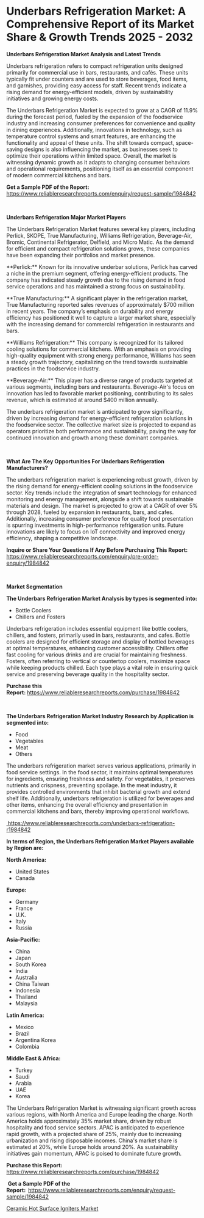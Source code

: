 <p><h1>Underbars Refrigeration Market: A Comprehensive Report of its Market Share & Growth Trends 2025 - 2032</h1></p><p><strong>Underbars Refrigeration Market Analysis and Latest Trends</strong></p>
<p><p>Underbars refrigeration refers to compact refrigeration units designed primarily for commercial use in bars, restaurants, and cafés. These units typically fit under counters and are used to store beverages, food items, and garnishes, providing easy access for staff. Recent trends indicate a rising demand for energy-efficient models, driven by sustainability initiatives and growing energy costs. </p><p>The Underbars Refrigeration Market is expected to grow at a CAGR of 11.9% during the forecast period, fueled by the expansion of the foodservice industry and increasing consumer preferences for convenience and quality in dining experiences. Additionally, innovations in technology, such as temperature control systems and smart features, are enhancing the functionality and appeal of these units. The shift towards compact, space-saving designs is also influencing the market, as businesses seek to optimize their operations within limited space. Overall, the market is witnessing dynamic growth as it adapts to changing consumer behaviors and operational requirements, positioning itself as an essential component of modern commercial kitchens and bars.</p></p>
<p><strong>Get a Sample PDF of the Report:&nbsp;</strong> <a href="https://www.reliableresearchreports.com/enquiry/request-sample/1984842?utm_campaign=2665&utm_medium=2&utm_source=Github&utm_content=ia&utm_term=02032025&utm_id=underbars-refrigeration">https://www.reliableresearchreports.com/enquiry/request-sample/1984842</a></p>
<p>&nbsp;</p>
<p><strong>Underbars Refrigeration Major Market Players</strong></p>
<p><p>The Underbars Refrigeration Market features several key players, including Perlick, SKOPE, True Manufacturing, Williams Refrigeration, Beverage-Air, Bromic, Continental Refrigerator, Delfield, and Micro Matic. As the demand for efficient and compact refrigeration solutions grows, these companies have been expanding their portfolios and market presence.</p><p>**Perlick:** Known for its innovative underbar solutions, Perlick has carved a niche in the premium segment, offering energy-efficient products. The company has indicated steady growth due to the rising demand in food service operations and has maintained a strong focus on sustainability.</p><p>**True Manufacturing:** A significant player in the refrigeration market, True Manufacturing reported sales revenues of approximately $700 million in recent years. The company’s emphasis on durability and energy efficiency has positioned it well to capture a larger market share, especially with the increasing demand for commercial refrigeration in restaurants and bars.</p><p>**Williams Refrigeration:** This company is recognized for its tailored cooling solutions for commercial kitchens. With an emphasis on providing high-quality equipment with strong energy performance, Williams has seen a steady growth trajectory, capitalizing on the trend towards sustainable practices in the foodservice industry.</p><p>**Beverage-Air:** This player has a diverse range of products targeted at various segments, including bars and restaurants. Beverage-Air's focus on innovation has led to favorable market positioning, contributing to its sales revenue, which is estimated at around $400 million annually.</p><p>The underbars refrigeration market is anticipated to grow significantly, driven by increasing demand for energy-efficient refrigeration solutions in the foodservice sector. The collective market size is projected to expand as operators prioritize both performance and sustainability, paving the way for continued innovation and growth among these dominant companies.</p></p>
<p>&nbsp;</p>
<p><strong>What Are The Key Opportunities For Underbars Refrigeration Manufacturers?</strong></p>
<p><p>The underbars refrigeration market is experiencing robust growth, driven by the rising demand for energy-efficient cooling solutions in the foodservice sector. Key trends include the integration of smart technology for enhanced monitoring and energy management, alongside a shift towards sustainable materials and design. The market is projected to grow at a CAGR of over 5% through 2028, fueled by expansion in restaurants, bars, and cafes. Additionally, increasing consumer preference for quality food presentation is spurring investments in high-performance refrigeration units. Future innovations are likely to focus on IoT connectivity and improved energy efficiency, shaping a competitive landscape.</p></p>
<p><strong>Inquire or Share Your Questions If Any Before Purchasing This Report:</strong> <a href="https://www.reliableresearchreports.com/enquiry/pre-order-enquiry/1984842?utm_campaign=2665&utm_medium=2&utm_source=Github&utm_content=ia&utm_term=02032025&utm_id=underbars-refrigeration">https://www.reliableresearchreports.com/enquiry/pre-order-enquiry/1984842</a></p>
<p>&nbsp;</p>
<p><strong>Market Segmentation</strong></p>
<p><strong>The Underbars Refrigeration Market Analysis by types is segmented into:</strong></p>
<p><ul><li>Bottle Coolers</li><li>Chillers and Fosters</li></ul></p>
<p><p>Underbars refrigeration includes essential equipment like bottle coolers, chillers, and fosters, primarily used in bars, restaurants, and cafes. Bottle coolers are designed for efficient storage and display of bottled beverages at optimal temperatures, enhancing customer accessibility. Chillers offer fast cooling for various drinks and are crucial for maintaining freshness. Fosters, often referring to vertical or countertop coolers, maximize space while keeping products chilled. Each type plays a vital role in ensuring quick service and preserving beverage quality in the hospitality sector.</p></p>
<p><strong>Purchase this Report:&nbsp;</strong><a href="https://www.reliableresearchreports.com/purchase/1984842?utm_campaign=2665&utm_medium=2&utm_source=Github&utm_content=ia&utm_term=02032025&utm_id=underbars-refrigeration">https://www.reliableresearchreports.com/purchase/1984842</a></p>
<p>&nbsp;</p>
<p><strong>The Underbars Refrigeration Market Industry Research by Application is segmented into:</strong></p>
<p><ul><li>Food</li><li>Vegetables</li><li>Meat</li><li>Others</li></ul></p>
<p><p>The underbars refrigeration market serves various applications, primarily in food service settings. In the food sector, it maintains optimal temperatures for ingredients, ensuring freshness and safety. For vegetables, it preserves nutrients and crispness, preventing spoilage. In the meat industry, it provides controlled environments that inhibit bacterial growth and extend shelf life. Additionally, underbars refrigeration is utilized for beverages and other items, enhancing the overall efficiency and presentation in commercial kitchens and bars, thereby improving operational workflows.</p></p>
<p><a href="https://www.reliableresearchreports.com/underbars-refrigeration-r1984842?utm_campaign=2665&utm_medium=2&utm_source=Github&utm_content=ia&utm_term=02032025&utm_id=underbars-refrigeration">&nbsp;https://www.reliableresearchreports.com/underbars-refrigeration-r1984842</a></p>
<p><strong>In terms of Region, the Underbars Refrigeration Market Players available by Region are:</strong></p>
<p>
    <p> <strong> North America: </strong>
        <ul>
            <li>United States</li>
            <li>Canada</li>
        </ul>
        </p> 
    <p> <strong> Europe: </strong>
        <ul>
            <li>Germany</li>
            <li>France</li>
            <li>U.K.</li>
            <li>Italy</li>
            <li>Russia</li>
        </ul>
        </p> 
    <p> <strong> Asia-Pacific: </strong>
        <ul>
            <li>China</li>
            <li>Japan</li>
            <li>South Korea</li>
            <li>India</li>
            <li>Australia</li>
            <li>China Taiwan</li>
            <li>Indonesia</li>
            <li>Thailand</li>
            <li>Malaysia</li>
        </ul>
        </p> 
    <p> <strong> Latin America: </strong>
        <ul>
            <li>Mexico</li>
            <li>Brazil</li>
            <li>Argentina Korea</li>
            <li>Colombia</li>
        </ul>
        </p> 
    <p> <strong> Middle East & Africa: </strong>
        <ul>
            <li>Turkey</li>
            <li>Saudi</li>
            <li>Arabia</li>
            <li>UAE</li>
            <li>Korea</li>
        </ul>
    </p>
    </p>
<p><p>The Underbars Refrigeration Market is witnessing significant growth across various regions, with North America and Europe leading the charge. North America holds approximately 35% market share, driven by robust hospitality and food service sectors. APAC is anticipated to experience rapid growth, with a projected share of 25%, mainly due to increasing urbanization and rising disposable incomes. China's market share is estimated at 20%, while Europe holds around 20%. As sustainability initiatives gain momentum, APAC is poised to dominate future growth.</p></p>
<p><strong>Purchase this Report: </strong><a href="https://www.reliableresearchreports.com/purchase/1984842?utm_campaign=2665&utm_medium=2&utm_source=Github&utm_content=ia&utm_term=02032025&utm_id=underbars-refrigeration">https://www.reliableresearchreports.com/purchase/1984842</a></p>
<p>&nbsp;<strong>Get a Sample PDF of the Report:&nbsp;&nbsp;</strong><a href="https://www.reliableresearchreports.com/enquiry/request-sample/1984842?utm_campaign=2665&utm_medium=2&utm_source=Github&utm_content=ia&utm_term=02032025&utm_id=underbars-refrigeration">https://www.reliableresearchreports.com/enquiry/request-sample/1984842</a></p>
<p><strong></strong></p>
<p><p><a href="https://github.com/dolorespeddico90/Market-Research-Report-List-1/blob/main/ceramic-hot-surface-igniters-market.md?utm_campaign=2665&utm_medium=2&utm_source=Github&utm_content=ia&utm_term=02032025&utm_id=underbars-refrigeration">Ceramic Hot Surface Igniters Market</a></p></p>